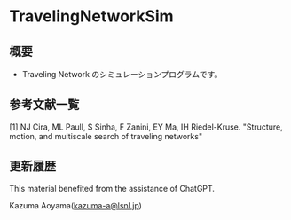 # TravelingNetworkSim
## 概要
- Traveling Network のシミュレーションプログラムです。<br>

## 参考文献一覧
[1] NJ Cira, ML Paull, S Sinha, F Zanini, EY Ma, IH Riedel-Kruse. "Structure, motion, and multiscale search of traveling networks"<br>

## 更新履歴


This material benefited from the assistance of ChatGPT.

Kazuma Aoyama(kazuma-a@lsnl.jp)
